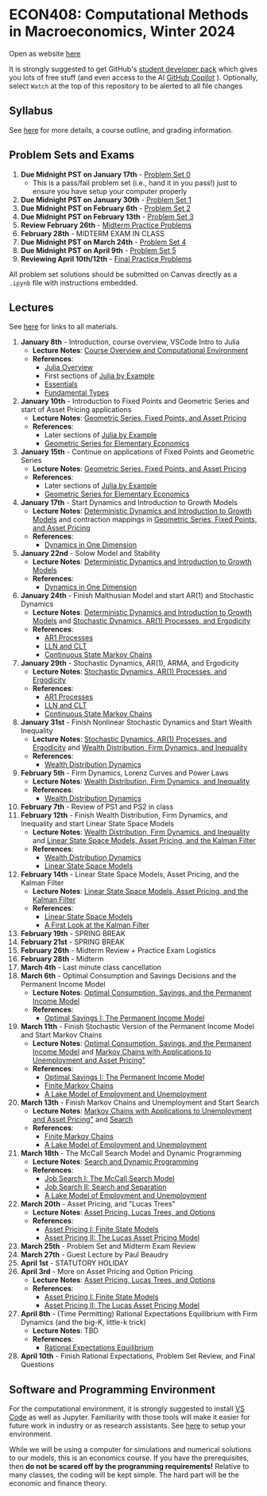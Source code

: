 # ECON408: Computational Methods in Macroeconomics, Winter 2024
Open as website [here](https://jlperla.github.io/ECON408/)

It is strongly suggested to get GitHub's [student developer pack](https://education.github.com/pack) which gives you lots of free stuff (and even access to the AI [GitHub Copilot](https://docs.github.com/en/copilot/quickstart) ). Optionally, select `Watch` at the top of this repository to be alerted to all file changes

## Syllabus
See [here](syllabus.md) for more details, a course outline, and grading information.

## Problem Sets and Exams

1. **Due Midnight PST on January 17th** - [Problem Set 0](/problem_sets/problem_set_0.ipynb)
   - This is a pass/fail problem set (i.e., hand it in you pass!) just to ensure you have setup your computer properly 
2. **Due Midnight PST on January 30th** - [Problem Set 1](/problem_sets/problem_set_1.ipynb)
3. **Due Midnight PST on February 6th** - [Problem Set 2](/problem_sets/problem_set_2.ipynb)
4. **Due Midnight PST on February 13th** - [Problem Set 3](/problem_sets/problem_set_3.ipynb)
5. **Review February 26th** - [Midterm Practice Problems](/problem_sets/midterm_practice_problems.ipynb)
6. **February 28th** - MIDTERM EXAM IN CLASS
7. **Due Midnight PST on March 24th** -  [Problem Set 4](/problem_sets/problem_set_4.ipynb)
8. **Due Midnight PST on April 9th** -  [Problem Set 5](/problem_sets/problem_set_5.ipynb)
9. **Reviewing April 10th/12th** - [Final Practice Problems](/problem_sets/final_practice_problems.ipynb)

All problem set solutions should be submitted on Canvas directly as a `.ipynb` file with instructions embedded.


## Lectures
See [here](https://jlperla.github.io/ECON408/index.html) for links to all materials.

1. **January 8th** - Introduction, course overview, VSCode Intro to Julia
   - **Lecture Notes**: [Course Overview and Computational Environment](https://jlperla.github.io/ECON408/lectures/intro.html)
   - **References**:
     -  [Julia Overview](https://julia.quantecon.org/getting_started_julia/getting_started.html)
     -  First sections of [Julia by Example](https://julia.quantecon.org/getting_started_julia/julia_by_example.html)
     -  [Essentials](https://julia.quantecon.org/julia_essentials.html)
     -  [Fundamental Types](https://julia.quantecon.org/getting_started_julia/fundamental_types.html)
2. **January 10th** - Introduction to Fixed Points and Geometric Series and start of Asset Pricing applications
   - **Lecture Notes**: [Geometric Series, Fixed Points, and Asset Pricing](https://jlperla.github.io/ECON408/lectures/geometric_series_fixed_points.html)
   - **References**:
     -  Later sections of [Julia by Example](https://julia.quantecon.org/getting_started_julia/julia_by_example.html)
     -  [Geometric Series for Elementary Economics](https://julia.quantecon.org/tools_and_techniques/geom_series.html)     
3. **January 15th** - Continue on applications of Fixed Points and Geometric Series
   - **Lecture Notes**: [Geometric Series, Fixed Points, and Asset Pricing](https://jlperla.github.io/ECON408/lectures/geometric_series_fixed_points.html)
   - **References**:
     -  Later sections of [Julia by Example](https://julia.quantecon.org/getting_started_julia/julia_by_example.html)
     -  [Geometric Series for Elementary Economics](https://julia.quantecon.org/tools_and_techniques/geom_series.html)
4. **January 17th** - Start Dynamics and Introduction to Growth Models
   - **Lecture Notes**: [Deterministic Dynamics and Introduction to Growth Models](https://jlperla.github.io/ECON408/lectures/deterministic_dynamics.html) and contraction mappings in [Geometric Series, Fixed Points, and Asset Pricing](https://jlperla.github.io/ECON408/lectures/geometric_series_fixed_points.html)
   - **References**:
     -  [Dynamics in One Dimension](https://julia.quantecon.org/introduction_dynamics/scalar_dynam.html)
5. **January 22nd** - Solow Model and Stability
   - **Lecture Notes**: [Deterministic Dynamics and Introduction to Growth Models](https://jlperla.github.io/ECON408/lectures/deterministic_dynamics.html)
   - **References**:
     -  [Dynamics in One Dimension](https://julia.quantecon.org/introduction_dynamics/scalar_dynam.html)
6. **January 24th** - Finish Malthusian Model and start AR(1) and Stochastic Dynamics
   - **Lecture Notes**:  [Deterministic Dynamics and Introduction to Growth Models](https://jlperla.github.io/ECON408/lectures/deterministic_dynamics.html) and  [Stochastic Dynamics, AR(1) Processes, and Ergodicity](https://jlperla.github.io/ECON408/lectures/stochastic_dynamics.html)
   - **References**:
     - [AR1 Processes](https://julia.quantecon.org/introduction_dynamics/ar1_processes.html)
     - [LLN and CLT](https://julia.quantecon.org/tools_and_techniques/lln_clt.html)
     - [Continuous State Markov Chains](https://julia.quantecon.org/tools_and_techniques/stationary_densities.html)
7. **January 29th** - Stochastic Dynamics, AR(1), ARMA, and Ergodicity
   - **Lecture Notes**:  [Stochastic Dynamics, AR(1) Processes, and Ergodicity](https://jlperla.github.io/ECON408/lectures/stochastic_dynamics.html)
   - **References**:
     - [AR1 Processes](https://julia.quantecon.org/introduction_dynamics/ar1_processes.html)
     - [LLN and CLT](https://julia.quantecon.org/tools_and_techniques/lln_clt.html)
     - [Continuous State Markov Chains](https://julia.quantecon.org/tools_and_techniques/stationary_densities.html)
8. **January 31st** - Finish Nonlinear Stochastic Dynamics and Start Wealth Inequality
   - **Lecture Notes**:  [Stochastic Dynamics, AR(1) Processes, and Ergodicity](https://jlperla.github.io/ECON408/lectures/stochastic_dynamics.html) and  [Wealth Distribution, Firm Dynamics, and Inequality](https://jlperla.github.io/ECON408/lectures/wealth_distribution_firm_dynamics.html)
   - **References**:
     -  [Wealth Distribution Dynamics](https://julia.quantecon.org/introduction_dynamics/wealth_dynamics.html)
9. **February 5th** - Firm Dynamics, Lorenz Curves and Power Laws
   - **Lecture Notes**:  [Wealth Distribution, Firm Dynamics, and Inequality](https://jlperla.github.io/ECON408/lectures/wealth_distribution_firm_dynamics.html)
   - **References**:
     -  [Wealth Distribution Dynamics](https://julia.quantecon.org/introduction_dynamics/wealth_dynamics.html)
10. **February 7th** - Review of PS1 and PS2 in class
11. **February 12th** - Finish Wealth Distribution, Firm Dynamics, and Inequality and start Linear State Space Models
    - **Lecture Notes**:  [Wealth Distribution, Firm Dynamics, and Inequality](https://jlperla.github.io/ECON408/lectures/wealth_distribution_firm_dynamics.html) and [Linear State Space Models, Asset Pricing, and the Kalman Filter](https://jlperla.github.io/ECON408/lectures/linear_state_space_models.html)
    - **References**:
      - [Wealth Distribution Dynamics](https://julia.quantecon.org/introduction_dynamics/wealth_dynamics.html)
      - [Linear State Space Models](https://julia.quantecon.org/introduction_dynamics/linear_models.html#the-linear-state-space-model)
12. **February 14th** - Linear State Space Models, Asset Pricing, and the Kalman Filter
    - **Lecture Notes**: [Linear State Space Models, Asset Pricing, and the Kalman Filter](https://jlperla.github.io/ECON408/lectures/linear_state_space_models.html)
    - **References**:
      - [Linear State Space Models](https://julia.quantecon.org/introduction_dynamics/linear_models.html#the-linear-state-space-model)
      - [A First Look at the Kalman Filter](https://julia.quantecon.org/introduction_dynamics/kalman.html)
13. **February 19th** - SPRING BREAK
14. **February 21st** - SPRING BREAK
15. **February 26th** - Midterm Review + Practice Exam Logistics
16. **February 28th** - Midterm
17. **March 4th** - Last minute class cancellation
18. **March 6th** - Optimal Consumption and Savings Decisions and the Permanent Income Model
    - **Lecture Notes**: [Optimal Consumption, Savings, and the Permanent Income Model](https://jlperla.github.io/ECON408/lectures/permanent_income.html)
    - **References**:
      - [Optimal Savings I: The Permanent Income Model](https://julia.quantecon.org/dynamic_programming/perm_income.html)
19. **March 11th** - Finish Stochastic Version of the Permanent Income Model and Start Markov Chains
    - **Lecture Notes**: [Optimal Consumption, Savings, and the Permanent Income Model](https://jlperla.github.io/ECON408/lectures/permanent_income.html) and [Markov Chains with Applications to Unemployment and Asset Pricing"](https://jlperla.github.io/ECON408/lectures/markov_chains_applications.html)
    - **References**:
      - [Optimal Savings I: The Permanent Income Model](https://julia.quantecon.org/dynamic_programming/perm_income.html)
      - [Finite Markov Chains](https://julia.quantecon.org/introduction_dynamics/finite_markov.html)
      - [A Lake Model of Employment and Unemployment](https://julia.quantecon.org/multi_agent_models/lake_model.html)
20. **March 13th** - Finish Markov Chains and Unemployment and Start Search
    - **Lecture Notes**: [Markov Chains with Applications to Unemployment and Asset Pricing"](https://jlperla.github.io/ECON408/lectures/markov_chains_applications.html) and [Search](https://jlperla.github.io/ECON408/lectures/search.html)
    - **References**:
      - [Finite Markov Chains](https://julia.quantecon.org/introduction_dynamics/finite_markov.html)
      - [A Lake Model of Employment and Unemployment](https://julia.quantecon.org/multi_agent_models/lake_model.html)
21. **March 18th** - The McCall Search Model and Dynamic Programming
    - **Lecture Notes**: [Search and Dynamic Programming](https://jlperla.github.io/ECON408/lectures/search_dynamic_programming.html)
    - **References**:
      - [Job Search I: The McCall Search Model](https://julia.quantecon.org/dynamic_programming/mccall_model.html)
      - [Job Search II: Search and Separation](https://julia.quantecon.org/dynamic_programming/mccall_model_with_separation.html)
      - [A Lake Model of Employment and Unemployment](https://julia.quantecon.org/multi_agent_models/lake_model.html)
22. **March 20th** - Asset Pricing, and "Lucas Trees"
    - **Lecture Notes**: [Asset Pricing, Lucas Trees, and Options](https://jlperla.github.io/ECON408/lectures/asset_pricing_lucas_trees.html)
    - **References**:
      - [Asset Pricing I: Finite State Models](https://julia.quantecon.org/multi_agent_models/markov_asset.html)
      - [Asset Pricing II: The Lucas Asset Pricing Model](https://julia.quantecon.org/multi_agent_models/lucas_model.html)
23. **March 25th** - Problem Set and Midterm Exam Review
24. **March 27th** - Guest Lecture by Paul Beaudry
25. **April 1st** - STATUTORY HOLIDAY
26. **April 3rd** - More on Asset Pricing and Option Pricing
    - **Lecture Notes**: [Asset Pricing, Lucas Trees, and Options](https://jlperla.github.io/ECON408/lectures/asset_pricing_lucas_trees.html)
    - **References**:
      - [Asset Pricing I: Finite State Models](https://julia.quantecon.org/multi_agent_models/markov_asset.html)
      - [Asset Pricing II: The Lucas Asset Pricing Model](https://julia.quantecon.org/multi_agent_models/lucas_model.html)
27. **April 8th** - (Time Permitting) Rational Expectations Equilibrium with Firm Dynamics (and the big-K, little-k trick)
    - **Lecture Notes**: TBD
    - **References**:
      - [Rational Expectations Equilibrium](https://julia.quantecon.org/multi_agent_models/rational_expectations.html)
28. **April 10th** - Finish Rational Expectations, Problem Set Review, and Final Questions


## Software and Programming Environment
For the computational environment, it is strongly suggested to install [VS Code](https://code.visualstudio.com/) as well as Jupyter.  Familiarity with those tools will make it easier for future work in industry or as research assistants.  See [here](https://julia.quantecon.org/getting_started_julia/getting_started.html) to setup your environment.

While we will be using a computer for simulations and numerical solutions to our models, this is an economics course.  If you have the prerequisites, then **do not be scared off by the programming requirements!**  Relative to many classes, the coding will be kept simple.  The hard part will be the economic and finance theory.
